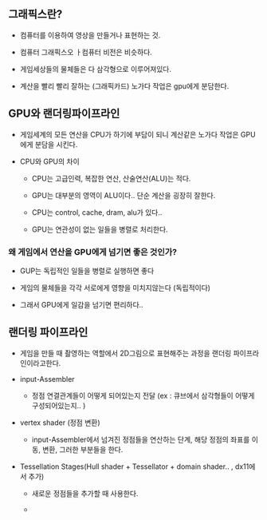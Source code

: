 ## 그래픽스란?

- 컴퓨터를 이용하여 영상을 만들거나 표현하는 것.

- 컴퓨터 그래픽스오 ㅏ컴퓨터 비전은 비슷하다.

- 게임세상들의 물체들은 다 삼각형으로 이루어져있다. 

- 계산을 빨리 빨리 잘하는 (그래픽카드) 노가다 작업은 gpu에게 분담한다.

## GPU와 랜더링파이프라인

- 게임세계의 모든 연산을 CPU가 하기에 부담이 되니 계산같은 노가다 작업은 GPU에게 분담을 시킨다.

- CPU와 GPU의 차이
    - CPU는 고급인력, 복잡한 연산, 산술연산(ALU)는 적다.

    - GPU는 대부분의 영역이 ALU이다.. 단순 계산을 굉장히 잘한다.

    - CPU는 control, cache, dram, alu가 있다..

    - GPU는 연관성이 없는 일들을 병렬로 처리한다. 

### 왜 게임에서 연산을 GPU에게 넘기면 좋은 것인가?

- GUP는 독립적인 일들을 병렬로 실행하면 좋다

- 게임의 물체들을 각각 서로에게 영향을 미치지않는다 (독립적이다)

- 그래서 GPU에게 일감을 넘기면 편리하다..

## 랜더링 파이프라인

- 게임을 만들 때 촬영하는 역할에서 2D그림으로 표현해주는 과정을 
랜더링 파이프라인이라고한다.

- input-Assembler 
    - 정점 연결관계들이 어떻게 되어있는지 전달 (ex : 큐브에서 삼각형들이 어떻게 구성되어있는지.. )

- vertex shader (정점 변환)
    - input-Assembler에서 넘겨진 정점들을 연산하는 단계, 해당 정점의 좌표를 이동, 변환, 그러한 부분들을 한다.

- Tessellation Stages(Hull shader + Tessellator + domain shader.. , dx11에서 추가)

    - 새로운 정점들을 추가할 때 사용한다.

    - 